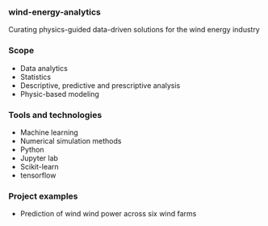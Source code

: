 ### wind-energy-analytics
Curating physics-guided data-driven solutions for the wind energy industry

### Scope
- Data analytics
- Statistics
- Descriptive, predictive and prescriptive analysis
- Physic-based modeling

### Tools and technologies
- Machine learning
- Numerical simulation methods
- Python
- Jupyter lab
- Scikit-learn
- tensorflow

### Project examples
- Prediction of wind wind power across six wind farms
